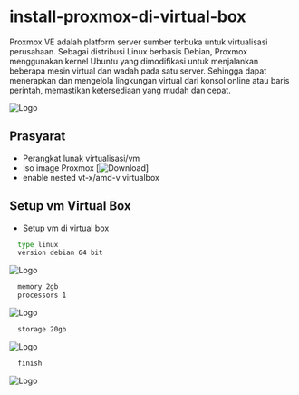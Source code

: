 # install-proxmox-di-virtual-box

Proxmox VE adalah platform server sumber terbuka untuk virtualisasi perusahaan. Sebagai distribusi Linux berbasis Debian, Proxmox menggunakan kernel Ubuntu yang dimodifikasi untuk menjalankan beberapa mesin virtual dan wadah pada satu server. Sehingga dapat menerapkan dan mengelola lingkungan virtual dari konsol online atau baris perintah, memastikan ketersediaan yang mudah dan cepat. 


![Logo](https://raw.githubusercontent.com/danimaulana/Cara-install-proxmox-di-vm/main/Image/Traditional-and-virtual-architecture-server-comparison.jpg)



## Prasyarat

- Perangkat lunak virtualisasi/vm
- Iso image Proxmox [![Download](https://www.proxmox.com/en/downloads/category/iso-images-pve)]
- enable nested vt-x/amd-v virtualbox



## Setup vm Virtual Box

- Setup vm di virtual box

```bash
  type linux
  version debian 64 bit
```

![Logo](https://raw.githubusercontent.com/danimaulana/Cara-install-proxmox-di-vm/main/Image/createvirtualmachine-1.png)

```bash
  memory 2gb
  processors 1
```

![Logo](https://raw.githubusercontent.com/danimaulana/Cara-install-proxmox-di-vm/main/Image/createvirtualmachine-2.png)

```bash
  storage 20gb
```

![Logo](https://raw.githubusercontent.com/danimaulana/Cara-install-proxmox-di-vm/main/Image/createvirtualmachine-3.png)

```bash
  finish
```

![Logo](https://raw.githubusercontent.com/danimaulana/Cara-install-proxmox-di-vm/main/Image/createvirtualmachine-4.png)
